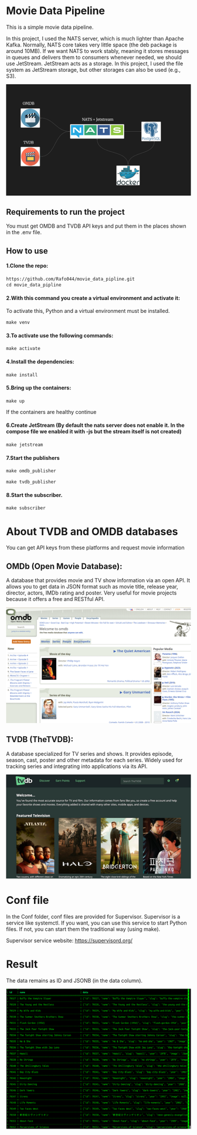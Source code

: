 


# Movie Data Pipeline

This is a simple movie data pipeline.

In this project, I used the NATS server, which is much lighter than Apache Kafka. Normally, NATS core takes very little space (the deb package is around 10MB). If we want NATS to work stably, meaning it stores messages in queues and delivers them to consumers whenever needed, we should use JetStream.
JetStream acts as a storage. In this project, I used the file system as JetStream storage, but other storages can also be used (e.g., S3).


![Data Pipeline](./image/pipeline.png)

##  Requirements to run the project

You must get OMDB and TVDB API keys and put them in the places shown in the .env file.


## How to use

#### 1.Clone the repo:
```
https://github.com/Rafo044/movie_data_pipline.git
cd movie_data_pipline
```

#### 2.With this command you create a virtual environment and activate it:
To activate this, Python and a virtual environment must be installed.

```
make venv
```

#### 3.To activate use the following commands:
```
make activate
```


#### 4.Install the dependencies:
```
make install
```

#### 5.Bring up the containers:
```
make up
```
If the containers are healthy continue

#### 6.Create JetStream (By default the nats server does not enable it. In the compose file we enabled it with -js but the stream itself is not created)

```
make jetstream
```
#### 7.Start the publishers
```
make omdb_publisher
```
```
make tvdb_publisher
```

#### 8.Start the subscriber.
```
make subscriber
```

# About TVDB and OMDB databases


You can get API keys from these platforms and request movie information


## OMDb (Open Movie Database):

A database that provides movie and TV show information via an open API.
It allows you to get data in JSON format such as movie title, release year, director, actors, IMDb rating and poster.
Very useful for movie projects because it offers a free and RESTful API.

![Omdb](./image/omdb.png)


## TVDB (TheTVDB):

A database specialized for TV series and shows.
It provides episode, season, cast, poster and other metadata for each series.
Widely used for tracking series and integrating into applications via its API.

![Oomdb](./image/tvdb.png)


# Conf file

In the Conf folder, conf files are provided for Supervisor. Supervisor is a service like systemctl.
If you want, you can use this service to start Python files. If not, you can start them the traditional way (using make).

Supervisor service website:
https://supervisord.org/

# Result

The data remains as ID and JSONB (in the data column).

![Postgres view ](./image/pgdata.png)
